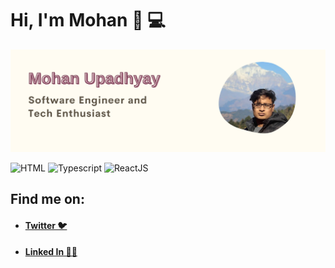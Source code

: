 # Hi, I'm Mohan 👋 💻

<img src="./uploads/github_mohan.png" alt="mohan intro banner">

![HTML](https://img.shields.io/badge/HTML-HTML-yellowgreen)
![Typescript](https://img.shields.io/badge/Typescript-Typescript-blue)
![ReactJS](https://img.shields.io/badge/ReactJS-React-blue)

## Find me on:

- #### [Twitter 🐦](https://twitter.com/mhnpd)
- #### [Linked In 👨‍💻](https://linkedin.com/in/mhnpd)

